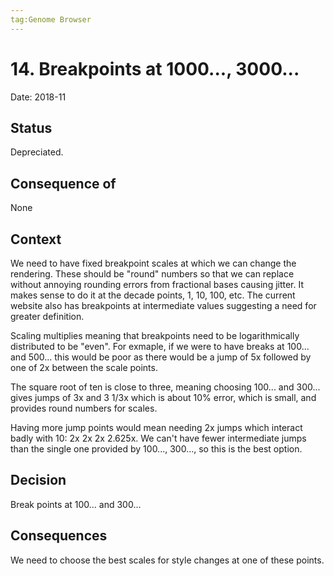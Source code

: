 ```yaml
---
tag:Genome Browser
---
```


# 14. Breakpoints at 1000..., 3000...

Date: 2018-11

## Status

Depreciated.

## Consequence of

None

## Context

We need to have fixed breakpoint scales at which we can change the
rendering. These should be "round" numbers so that we can replace
without annoying rounding errors from fractional bases causing jitter.
It makes sense to do it at the decade points, 1, 10, 100, etc. The
current website also has breakpoints at intermediate values suggesting
a need for greater definition.

Scaling multiplies meaning that breakpoints need to be logarithmically
distributed to be "even". For exmaple, if we were to have breaks at
100... and 500... this would be poor as there would be a jump of 5x
followed by one of 2x between the scale points.

The square root of ten is close to three, meaning choosing 100... and
300... gives jumps of 3x and 3 1/3x which is about 10% error, which is
small, and provides round numbers for scales.

Having more jump points would mean needing 2x jumps which interact badly
with 10: 2x 2x 2x 2.625x. We can't have fewer intermediate jumps than 
the single one provided by 100..., 300..., so this is the best option.

## Decision

Break points at 100... and 300...

## Consequences

We need to choose the best scales for style changes at one of these
points.
